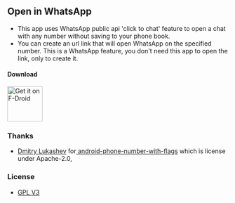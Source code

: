 ## Open in WhatsApp

 - This app uses WhatsApp public api 'click to chat' feature to open a chat with any number without saving to your phone book.
 - You can create an url link that will open WhatsApp on the specified number. This is a WhatsApp feature, you don't need this app to open the link, only to create it.

####  Download
[<img src="https://f-droid.org/badge/get-it-on.png"
     alt="Get it on F-Droid"
     height="80">](https://f-droid.org/packages/io.github.subhamtyagi.openinwhatsapp/)

### Thanks

 - [Dmitry Lukashev](http://android.amberfog.com) for[ android-phone-number-with-flags](https://github.com/dlukashev/android-phone-number-with-flags) which is license under Apache-2.0,

 ### License

 - [GPL V3](https://github.com/SubhamTyagi/openinwa/blob/master/LICENSE)





